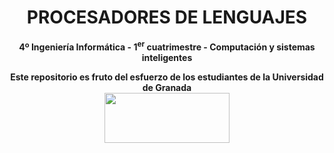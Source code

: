 <center><h1>PROCESADORES DE LENGUAJES</h1></center>
<center><b>4º Ingeniería Informática - 1<sup>er</sup> cuatrimestre - Computación y sistemas inteligentes</b></center>



<p align="center">
   <b>Este repositorio es fruto del esfuerzo de los estudiantes de la Universidad de Granada</b></br>
   <a href="http://deiit.ugr.es/"><img width="200" height="80" src="https://imgur.com/1lXPd4l.png"></a>
</p>
